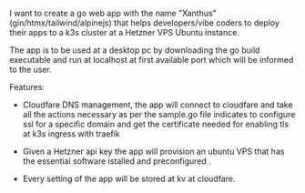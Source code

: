 I want to create a go web app with the name "Xanthus" (gin/htmx/tailwind/alpinejs) that helps developers/vibe coders to deploy their apps to a k3s cluster at a Hetzner VPS Ubuntu instance. 

The app is to be used at a desktop pc by downloading the go build executable and run at localhost at first available port which will be informed to the user.



Features: 

- Cloudfare DNS management, the app will connect to cloudfare and take all the actions necessary as per the sample.go file indicates to configure ssl for a specific domain and get the certificate needed for enabling tls at k3s ingress with traefik

- Given a Hetzner api key the app will provision an ubuntu VPS that has the essential software istalled and preconfigured .

- Every setting of the app will be stored at kv at cloudfare.